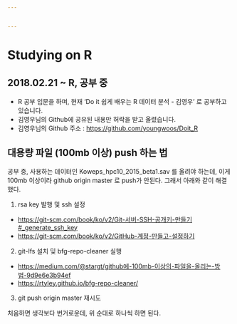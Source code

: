 ```yaml
---


---
```


<h1 id="studying-on-r">Studying on R</h1>
<h2 id="r-공부-중">2018.02.21 ~ R, 공부 중</h2>
<ul>
<li>R 공부 입문을 하며, 현재 ‘Do it 쉽게 배우는 R 데이터 분석 - 김영우’ 로 공부하고 있습니다.</li>
<li>김영우님의 Github에 공유된 내용만 허락을 받고 올렸습니다.</li>
<li>김영우님의 Github 주소 : <a href="https://github.com/youngwoos/Doit_R">https://github.com/youngwoos/Doit_R</a></li>
</ul>
<h2 id="대용량-파일-100mb-이상-push-하는-법">대용량 파일 (100mb 이상) push 하는 법</h2>
<p>공부 중, 사용하는 데이터인 Koweps_hpc10_2015_beta1.sav 를 올려야 하는데, 이게 100mb 이상이라 github origin master 로 push가 안된다. 그래서 아래와 같이 해결했다.</p>
<ol>
<li>rsa key 발행 및 ssh 설정</li>
</ol>
<ul>
<li><a href="https://git-scm.com/book/ko/v2/Git-%EC%84%9C%EB%B2%84-SSH-%EA%B3%B5%EA%B0%9C%ED%82%A4-%EB%A7%8C%EB%93%A4%EA%B8%B0#_generate_ssh_key">https://git-scm.com/book/ko/v2/Git-서버-SSH-공개키-만들기#_generate_ssh_key</a></li>
<li><a href="https://git-scm.com/book/ko/v2/GitHub-%EA%B3%84%EC%A0%95-%EB%A7%8C%EB%93%A4%EA%B3%A0-%EC%84%A4%EC%A0%95%ED%95%98%EA%B8%B0">https://git-scm.com/book/ko/v2/GitHub-계정-만들고-설정하기</a></li>
</ul>
<ol start="2">
<li>git-lfs 설치 및  bfg-repo-cleaner 실행</li>
</ol>
<ul>
<li><a href="https://medium.com/@stargt/github%EC%97%90-100mb-%EC%9D%B4%EC%83%81%EC%9D%98-%ED%8C%8C%EC%9D%BC%EC%9D%84-%EC%98%AC%EB%A6%AC%EB%8A%94-%EB%B0%A9%EB%B2%95-9d9e6e3b94ef">https://medium.com/@stargt/github에-100mb-이상의-파일을-올리는-방법-9d9e6e3b94ef</a></li>
<li><a href="https://rtyley.github.io/bfg-repo-cleaner/">https://rtyley.github.io/bfg-repo-cleaner/</a></li>
</ul>
<ol start="3">
<li>git push origin master 재시도</li>
</ol>
<p>처음하면 생각보다 번거로운데, 위 순대로 하나씩 하면 된다.</p>

